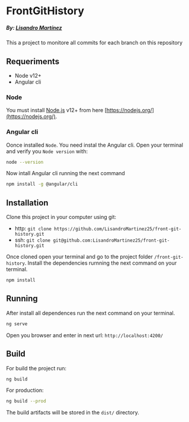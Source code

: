 # FrontGitHistory
##### _By: [Lisandro Martínez](https://github.com/LisandroMartinez25)_

This a project to monitore all commits for each branch on this repository

## Requeriments
 - Node v12+
 - Angular cli
### Node
You must install [Node.js](https://nodejs.org/) v12+ from here [https://nodejs.org/](https://nodejs.org/).
### Angular cli
Oonce installed `Node`. You need instal the Angular cli.
Open your terminal and verify you `Node version` with:
 ```sh
node --version
```
Now intall Angular cli running the next command

 ```sh
npm install -g @angular/cli
```
## Installation
Clone this project in your computer using git:

- http: `git clone https://github.com/LisandroMartinez25/front-git-history.git`
- ssh: `git clone git@github.com:LisandroMartinez25/front-git-history.git`

Once cloned open your terminal and go to the project folder `/front-git-history`. 
Install the dependencies rurnning the next command on your terminal.
 ```sh
npm install
```
## Running
After install all dependences run the next command on your terminal.

```sh
ng serve
```
Open you browser and enter in next url: `http://localhost:4200/`

## Build
For build the project run:
```sh
ng build
```
For production:
```sh
ng build --prod
```
The build artifacts will be stored in the `dist/` directory.